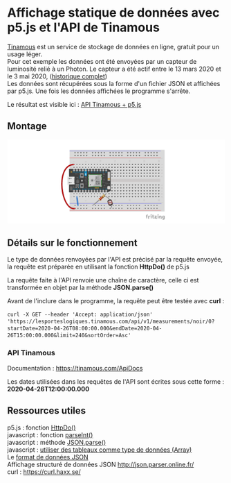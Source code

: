 # Affichage statique de données avec p5.js et l'API de Tinamous  


[Tinamous](http://tinamous.com/) est un service de stockage de données en ligne, gratuit pour un usage léger.  
Pour cet exemple les données ont été envoyées par un capteur de luminosité relié à un Photon. Le capteur a été actif entre le 13 mars 2020 et le 3 mai 2020, ([historique complet](https://lesporteslogiques.tinamous.com/Devices/noir/MeasurementHistory))  
Les données sont récupérées sous la forme d'un fichier JSON et affichées par p5.js. Une fois les données affichées le programme s'arrête.

Le résultat est visible ici : [API Tinamous + p5.js](http://emoc.org/introduction_photon/affichage_statique_donnees_avec_p5js_et_tinamous_API/)  

## Montage

![schéma de montage du circuit](./affichage_statique_breadboard.png)

## Détails sur le fonctionnement  


Le type de données renvoyées par l'API est précisé par la requête envoyée, la requête est préparée en utilisant la fonction **HttpDo()** de p5.js

La requête faite à l'API renvoie une chaîne de caractère, celle ci est transformée en objet par la méthode **JSON.parse()**

Avant de l'inclure dans le programme, la requête peut être testée avec **curl** :
```
curl -X GET --header 'Accept: application/json' 'https://lesporteslogiques.tinamous.com/api/v1/measurements/noir/0?startDate=2020-04-26T08:00:00.000&endDate=2020-04-26T15:00:00.000&limit=240&sortOrder=Asc'
```


### API Tinamous 


Documentation : https://tinamous.com/ApiDocs

Les dates utilisées dans les requêtes de l'API sont écrites sous cette forme : **2020-04-26T12:00:00.000**


## Ressources utiles 


p5.js : fonction [HttpDo()](https://p5js.org/reference/#/p5/httpDo)  
javascript : fonction [parseInt()](https://developer.mozilla.org/fr/docs/Web/JavaScript/Reference/Objets_globaux/parseInt)  
javascript : méthode [JSON.parse()](https://developer.mozilla.org/fr/docs/Web/JavaScript/Reference/Objets_globaux/JSON/parse)  
javascript : [utiliser des tableaux comme type de données (Array)](https://developer.mozilla.org/fr/docs/Web/JavaScript/Guide/Objets_%C3%A9l%C3%A9mentaires_JavaScript)  
Le [format de données JSON](https://fr.wikipedia.org/wiki/JavaScript_Object_Notation)  
Affichage structuré de données JSON http://json.parser.online.fr/  
curl : https://curl.haxx.se/  
